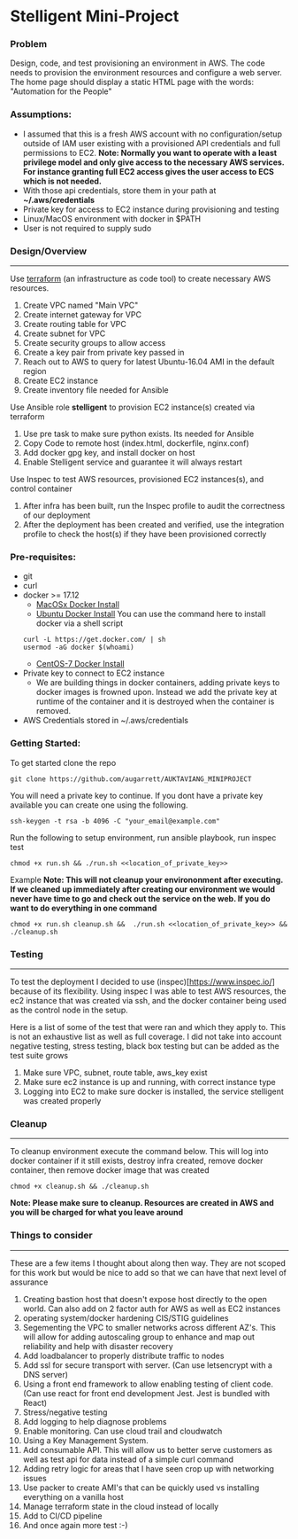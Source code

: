 # Stelligent Mini-Project

### Problem
Design, code, and test provisioning an environment in AWS.  The code needs to provision the environment resources and configure a web server.  The home page should display a static HTML page with the words: "Automation for the People"

### Assumptions:
- I assumed that this is a fresh AWS account with no configuration/setup outside of IAM user existing with a provisioned API credentials and full permissions to EC2. 
**Note: Normally you want to operate with a least privilege model and only give access to the necessary AWS services. For instance granting full EC2 access gives the user access to ECS which is not needed.**
- With those api credentials, store them in your path at **~/.aws/credentials**
- Private key for access to EC2 instance during provisioning and testing
- Linux/MacOS environment with docker in $PATH
- User is not required to supply sudo


### Design/Overview
---
Use [terraform](https://www.terraform.io/) (an infrastructure as code tool) to create necessary AWS resources.
1) Create VPC named "Main VPC"
2) Create internet gateway for VPC
3) Create routing table for VPC
4) Create subnet for VPC
5) Create security groups to allow access
6) Create a key pair from private key passed in
7) Reach out to AWS to query for latest Ubuntu-16.04 AMI in the default region
8) Create EC2 instance
9) Create inventory file needed for Ansible

Use Ansible role **stelligent** to provision EC2 instance(s) created via terraform
1) Use pre task to make sure python exists. Its needed for Ansible
2) Copy Code to remote host (index.html, dockerfile, nginx.conf)
3) Add docker gpg key, and install docker on host
4) Enable Stelligent service and guarantee it will always restart

Use Inspec to test AWS resources, provisioned EC2 instances(s), and control container
1) After infra has been built, run the Inspec profile to audit the correctness of our deployment
2) After the deployment has been created and verified, use the integration profile to check the host(s) if they have been provisioned correctly



### Pre-requisites:
- git
- curl
- docker >= 17.12
    - [MacOSx Docker Install](https://docs.docker.com/docker-for-mac/install/)
    - [Ubuntu Docker Install](https://docs.docker.com/install/linux/docker-ce/ubuntu/)
    You can use the command here to install docker via a shell script
    ```
    curl -L https://get.docker.com/ | sh
    usermod -aG docker $(whoami)
    ```
    - [CentOS-7 Docker Install](https://docs.docker.com/install/linux/docker-ce/centos/)
- Private key to connect to EC2 instance 
    -  We are building things in docker containers, adding private keys to docker images is frowned upon. Instead we add the private key at runtime of the container and it is destroyed when the container is removed.
- AWS Credentials stored in ~/.aws/credentials

### Getting Started:
To get started clone the repo
```
git clone https://github.com/augarrett/AUKTAVIANG_MINIPROJECT
```

You will need a private key to continue. If you dont have a private key available you can create one using the following.
```
ssh-keygen -t rsa -b 4096 -C "your_email@example.com"
```
Run the following to setup environment, run ansible playbook, run inspec test

```
chmod +x run.sh && ./run.sh <<location_of_private_key>>
```
Example
**Note: This will not cleanup your environonment after executing. If we cleaned up immediately after creating our environment we would never have time to go and check out the service on the web.  If you do want to do everything in one command**
```
chmod +x run.sh cleanup.sh &&  ./run.sh <<location_of_private_key>> && ./cleanup.sh
```

### Testing
---
To test the deployment I decided to use (inspec)[https://www.inspec.io/] because of its flexibility.  Using inspec I was able to test AWS resources, the ec2 instance that was created via ssh, and the docker container being used as the control node in the setup.

Here is a list of some of the test that were ran and which they apply to.  This is not an exhaustive list as well as full coverage.  I did not take into account negative testing, stress testing, black box testing but can be added as the test suite grows

1) Make sure VPC, subnet, route table, aws_key exist
2) Make sure ec2 instance is up and running, with correct instance type
3) Logging into EC2 to make sure docker is installed, the service stelligent was created properly

### Cleanup
---
To cleanup environment execute the command below.  This will log into docker container if it still exists, destroy infra created, remove docker container, then remove docker image that was created
```
chmod +x cleanup.sh && ./cleanup.sh
```

**Note: Please make sure to cleanup.  Resources are created in AWS and you will be charged for what you leave around**


### Things to consider
---

These are a few items I thought about along then way.  They are not scoped for this work but would be nice to add so that we can have that next level of assurance 

1) Creating bastion host that doesn't expose host directly to the open world.  Can also add on 2 factor auth for AWS as well as EC2 instances
2) operating system/docker hardening CIS/STIG guidelines
3) Segementing the VPC to smaller networks across different AZ's. This will allow for adding autoscaling group to enhance and map out reliability and help with disaster recovery
4) Add loadbalancer to properly distribute traffic to nodes
5) Add ssl for secure transport with server. (Can use letsencrypt with a DNS server)
6) Using a front end framework to allow enabling testing of client code.  (Can use react for front end development Jest. Jest is bundled with React)
7) Stress/negative testing
8) Add logging to help diagnose problems
9) Enable monitoring.  Can use cloud trail and cloudwatch 
10) Using a Key Management System.
11) Add consumable API.  This will allow us to better serve customers as well as test api for data instead of a simple curl command
12) Adding retry logic for areas that I have seen crop up with networking issues
13) Use packer to create AMI's that can be quickly used vs installing everything on a vanilla host
14) Manage terraform state in the cloud instead of locally
15) Add to CI/CD pipeline
16) And once again more test :-)



